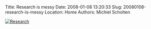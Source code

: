 Title: Research is messy
Date: 2008-01-08 13:20:33
Slug: 20080108-research-is-messy
Location: Home
Authors: Michiel Scholten

<div class="content-image"><div><a href="http://www.phdcomics.com/comics.php?f=961"><img src="http://aquariusoft.org/~mbscholt/images/content/phd010708s.gif" alt="Research" title="Research" /></a></div></div>
<br style="clear: both;" />